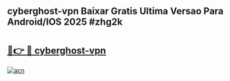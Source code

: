 ## cyberghost-vpn Baixar Gratis Ultima Versao Para Android/IOS 2025 #zhg2k

# <h2><a href="https://ainizakaria.my?title=cyberghost-vpn&ref=20M">🔗👉 🔴 cyberghost-vpn</a></h2>

[![acn](https://github.com/user-attachments/assets/0f9c940e-d8b0-45ae-aac7-cd30a18b3e1c)](https://ainizakaria.my?title=cyberghost-vpn&ref=20M)

